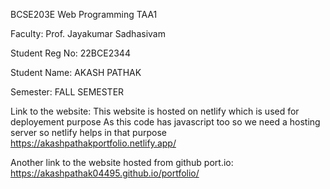 BCSE203E Web Programming TAA1

Faculty: Prof. Jayakumar Sadhasivam

Student Reg No: 22BCE2344

Student Name: AKASH PATHAK

Semester: FALL SEMESTER

Link to the website:
This website is hosted on netlify which is used for deployement purpose 
As this code has javascript too so we need a hosting server so netlify helps in that purpose
https://akashpathakportfolio.netlify.app/

Another link to the website hosted from github port.io:
https://akashpathak04495.github.io/portfolio/
